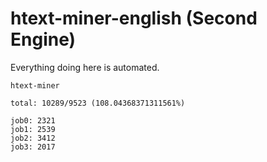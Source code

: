 # htext-miner-english (Second Engine)

Everything doing here is automated.

```
htext-miner

total: 10289/9523 (108.04368371311561%)

job0: 2321
job1: 2539
job2: 3412
job3: 2017
```